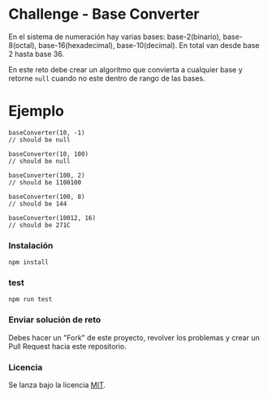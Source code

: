 # Challenge - Base Converter

En el sistema de numeración hay varias bases: base-2(binario), base-8(octal), base-16(hexadecimal), base-10(decimal). En total van desde base 2 hasta base 36.

En este reto debe crear un algoritmo que convierta a cualquier base y retorne `null` cuando no este dentro de rango de las bases.


# Ejemplo

```
baseConverter(10, -1)
// should be null

baseConverter(10, 100)
// should be null

baseConverter(100, 2)
// should be 1100100

baseConverter(100, 8)
// should be 144

baseConverter(10012, 16)
// should be 271C

```

### Instalación
```
npm install
```

### test
```
npm run test
```

### Enviar solución de reto
Debes hacer un "Fork" de este proyecto, revolver los problemas y crear un Pull Request hacia este repositorio.

### Licencia
Se lanza bajo la licencia [MIT](https://opensource.org/licenses/MIT).